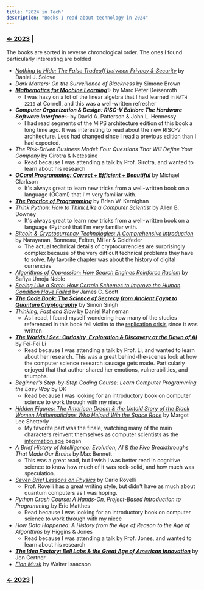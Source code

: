 ```yaml
---
title: "2024 in Tech"
description: "Books I read about technology in 2024"
---
```


### [← 2023](/2023/12/31/learn-2023) |

The books are sorted in reverse chronological order. The ones I found particularly interesting are bolded

<!-- _Staff Engineer: Leadership Beyond the Management Track_	by Will Larson<br>-->
- [*Nothing to Hide: The False Tradeoff between Privacy & Security*](https://papers.ssrn.com/sol3/papers.cfm?abstract_id=3976770) by Daniel J. Solove
- *Dark Matters: On the Surveillance of Blackness* by Simone Brown
- [***Mathematics for Machine Learning***](https://mml-book.github.io/)✨ by Marc Peter Deisenroth
  - I was hazy on a lot of the linear algebra that I had learned in `MATH 2210` at Cornell, and this was a well-written refresher
- ***Computer Organization & Design: RISC-V Edition: The Hardware Software Interface***✨ by David A. Patterson & John L. Hennessy
  - I had read segments of the MIPS architecture edition of this book a long time ago. It was interesting to read about the new RISC-V architecture. Less had changed since I read a previous edition  than I had expected.
- *The Risk-Driven Business Model: Four Questions That Will Define Your Company* by Girotra & Netessine
  - Read because I was attending a talk by Prof. Girotra, and wanted to learn about his research
- [***OCaml Programming: Correct + Efficient + Beautiful***](https://cs3110.github.io/textbook/cover.html) by Michael Clarkson
  - It's always great to learn new tricks from a well-written book on a language (OCaml) that I'm very familiar with.
- [***The Practice of Programming***](https://en.wikipedia.org/wiki/The_Practice_of_Programming) by Brian W. Kernighan 
- [*Think Python: How to Think Like a Computer Scientist*](https://allendowney.github.io/ThinkPython/) by Allen B. Downey
  - It's always great to learn new tricks from a well-written book on a language (Python) that I'm very familiar with.
- [*Bitcoin & Cryptocurrency Technologies: A Comprehensive Introduction*](https://bitcoinbook.cs.princeton.edu/) by Narayanan, Bonneau, Felten, Miller & Goldfeder
  - The actual technical details of cryptocurrencies are surprisingly complex because of the very difficult technical problems they have to solve. My favorite chapter was about the history of digital currencies
- [*Algorithms of Oppression: How Search Engines Reinforce Racism*](https://en.wikipedia.org/wiki/Algorithms_of_Oppression) by Safiya Umoja Noble
- [*Seeing Like a State: How Certain Schemes to Improve the Human Condition Have Failed*](https://en.wikipedia.org/wiki/Seeing_Like_a_State) by James C. Scott
- [***The Code Book: The Science of Secrecy from Ancient Egypt to Quantum Cryptography***](https://en.wikipedia.org/wiki/The_Code_Book) by Simon Singh
- [*Thinking, Fast and Slow*](https://en.wikipedia.org/wiki/Thinking,_Fast_and_Slow) by Daniel Kahneman
  - As I read, I found myself wondering how many of the studies referenced in this book fell victim to the [replication crisis](https://en.wikipedia.org/wiki/Replication_crisis) since it was written
- [***The Worlds I See: Curiosity, Exploration & Discovery at the Dawn of AI***](https://paw.princeton.edu/article/princeton-pre-read-2024-worlds-i-see) by Fei-Fei Li
  - Read because I was attending a talk by Prof. Li, and wanted to learn about her research. This was a great behind-the-scenes look at how the computer science research sausage gets made. Particularly enjoyed that that author shared her emotions, vulnerabilities, and triumphs.
- *Beginner's Step-by-Step Coding Course: Learn Computer Programming the Easy Way* by DK
  - Read because I was looking for an introductory book on computer science to work through with my niece
- [*Hidden Figures: The American Dream & the Untold Story of the Black Women Mathematicians Who Helped Win the Space Race*](https://en.wikipedia.org/wiki/Hidden_Figures_(book)) by Margot Lee Shetterly
  - My favorite part was the finale, watching many of the main characters reinvent themselves as computer scientists as the [information age](https://en.wikipedia.org/wiki/Information_Age) began
- *A Brief History of Intelligence: Evolution, AI & the Five Breakthroughs That Made Our Brains* by Max Bennett
  - This was a great read, but I wish I was better read in cognitive science to know how much of it was rock-solid, and how much was speculation. 
- [*Seven Brief Lessons on Physics*](https://en.wikipedia.org/wiki/Seven_Brief_Lessons_on_Physics) by Carlo Rovelli
  - Prof. Rovelli has a great writing style, but didn't have as much about quantum computers as I was hoping.
- _Python Crash Course: A Hands-On, Project-Based Introduction to Programming_ by Eric Matthes
  - Read because I was looking for an introductory book on computer science to work through with my niece
- *How Data Happened: A History from the Age of Reason to the Age of Algorithms* by Higgins & Jones
  - Read because I was attending a talk by Prof. Jones, and wanted to learn about his research
- [***The Idea Factory: Bell Labs & the Great Age of American Innovation***](https://en.wikipedia.org/wiki/The_Idea_Factory) by Jon Gertner
- [*Elon Musk*](https://en.wikipedia.org/wiki/Elon_Musk_(Isaacson_book)) by Walter Isaacson

### [← 2023](/2023/12/31/learn-2023) |
